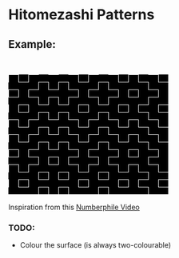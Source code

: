 # Hitomezashi Patterns

## Example:
<br>

![example](./images/output_example.png)

Inspiration from this [Numberphile Video](https://youtu.be/JbfhzlMk2eY)

### TODO:
- Colour the surface (is always two-colourable)